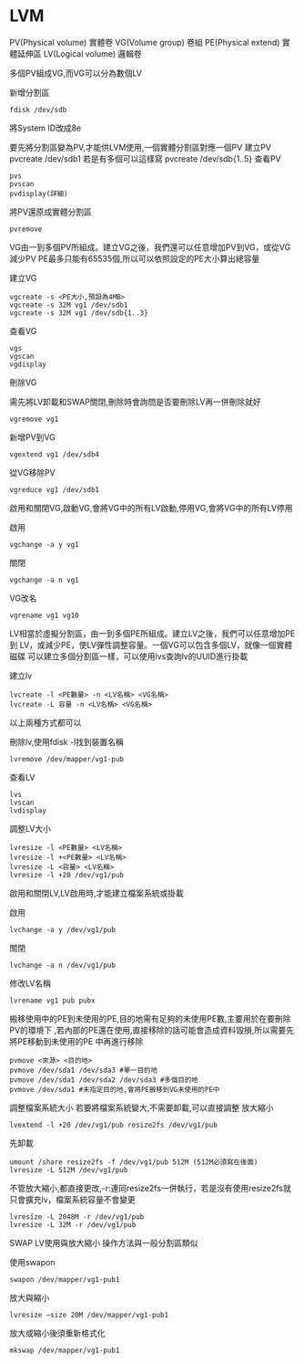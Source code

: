 # LVM

PV(Physical volume) 實體卷 VG(Volume group) 卷組 PE(Physical extend) 實體延伸區 LV(Logical volume) 邏輯卷

多個PV組成VG,而VG可以分為數個LV

新增分割區 

```
fdisk /dev/sdb 
```

將System ID改成8e 

要先將分割區變為PV,才能供LVM使用,一個實體分割區對應一個PV 建立PV pvcreate /dev/sdb1 若是有多個可以這樣寫 pvcreate /dev/sdb{1..5} 查看PV 

```
pvs 
pvscan 
pvdisplay(詳細)
```

將PV還原成實體分割區 

```
pvremove
```

VG由一到多個PV所組成。建立VG之後，我們還可以任意增加PV到VG，或從VG減少PV PE最多只能有65535個,所以可以依照設定的PE大小算出總容量 

建立VG 

```
vgcreate -s <PE大小,預設為4MB>   
vgcreate -s 32M vg1 /dev/sdb1 
vgcreate -s 32M vg1 /dev/sdb{1..3}
```

查看VG 

```
vgs 
vgscan 
vgdisplay
```

刪除VG

需先將LV卸載和SWAP關閉,刪除時會詢問是否要刪除LV再一併刪除就好 

```
vgremove vg1
```

新增PV到VG 

```
vgextend vg1 /dev/sdb4
```

從VG移除PV 

```
vgreduce vg1 /dev/sdb1
```

啟用和關閉VG,啟動VG,會將VG中的所有LV啟動,停用VG,會將VG中的所有LV停用 

啟用

```
vgchange -a y vg1 
```

關閉 

```
vgchange -a n vg1
```

VG改名

```
vgrename vg1 vg10
```

LV相當於虛擬分割區，由一到多個PE所組成。建立LV之後，我們可以任意增加PE到 LV，或減少PE，使LV彈性調整容量。一個VG可以包含多個LV，就像一個實體磁碟 可以建立多個分割區一樣，可以使用lvs查詢lv的UUID進行掛載

建立lv 

```
lvcreate -l <PE數量> -n <LV名稱> <VG名稱>
lvcreate -L 容量 -n <LV名稱> <VG名稱>
```

以上兩種方式都可以

刪除lv,使用fdisk -l找到裝置名稱 

```
lvremove /dev/mapper/vg1-pub
```

查看LV 

```
lvs
lvscan 
lvdisplay
```

調整LV大小 

```
lvresize -l <PE數量> <LV名稱>
lvresize -l +<PE數量> <LV名稱>
lvresize -L <容量> <LV名稱>
lvresize -l +20 /dev/vg1/pub
```

啟用和關閉LV,LV啟用時,才能建立檔案系統或掛載 

啟用 

```
lvchange -a y /dev/vg1/pub 
```

關閉

```
lvchange -a n /dev/vg1/pub
```

修改LV名稱 

```
lvrename vg1 pub pubx
```

搬移使用中的PE到未使用的PE,目的地需有足夠的未使用PE數,主要用於在要刪除PV的環境下 ,若內部的PE還在使用,直接移除的話可能會造成資料毀損,所以需要先將PE移動到未使用的PE 中再進行移除

```
pvmove <來源> <目的地> 
pvmove /dev/sda1 /dev/sda3 #單一目的地 
pvmove /dev/sda1 /dev/sda2 /dev/sda3 #多個目的地 
pvmove /dev/sda1 #未指定目的地,會將PE搬移到VG未使用的PE中
```

調整檔案系統大小 若要將檔案系統變大,不需要卸載,可以直接調整 放大縮小 

```
lvextend -l +20 /dev/vg1/pub resize2fs /dev/vg1/pub
```

先卸載 

```
umount /share resize2fs -f /dev/vg1/pub 512M (512M必須寫在後面) 
lvresize -L 512M /dev/vg1/pub
```

不管放大縮小,都直接更改,-r:連同resize2fs一併執行，若是沒有使用resize2fs就只會擴充lv，檔案系統容量不會變更

```
lvresize -L 2048M -r /dev/vg1/pub 
lvresize -L 32M -r /dev/vg1/pub
```

SWAP LV使用與放大縮小 操作方法與一般分割區類似

使用swapon 

```
swapon /dev/mapper/vg1-pub1
```

放大與縮小

 

```
lvresize –size 20M /dev/mapper/vg1-pub1
```

放大或縮小後須重新格式化 

```
mkswap /dev/mapper/vg1-pub1
```
